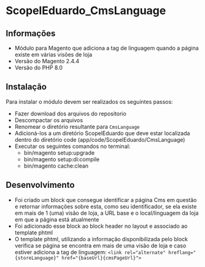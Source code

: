 # ScopelEduardo_CmsLanguage

## Informações ##

- Módulo para Magento que adiciona a tag de linguagem quando a página existe em várias visões de loja
- Versão do Magento 2.4.4
- Versão do PHP 8.0

## Instalação ##

Para instalar o módulo devem ser realizados os seguintes passos:
- Fazer download dos arquivos do repositorio
- Descompactar os arquivos
- Renomear o diretório resultante para `CmsLanguage`
- Adicioná-los a um diretório ScopelEduardo que deve estar localizada dentro do diretório code (app/code/ScopelEduardo/CmsLanguage)
- Executar os seguintes comandos no terminal:
    - bin/magento setup:upgrade
    - bin/magento setup:di:compile
    - bin/magento cache:clean

## Desenvolvimento ##
- Foi criado um block que consegue identificar a página Cms em questão e retornar informações sobre esta, como seu identificador, se ela existe em mais de 1 (uma) visão de loja, a URL base e o local/linguagem da loja em que a página está atualmente<br>
- Foi adicionado esse block ao block header no layout e associado ao template phtml<br>
- O template phtml, utilizando a informação disponibilizada pelo block verifica se página se encontra em mais de uma visão de loja e caso estiver adiciona a tag de linguagem: `<link rel="alternate" hreflang="{storeLanguage}" href="{baseUrl}{cmsPageUrl}">`
